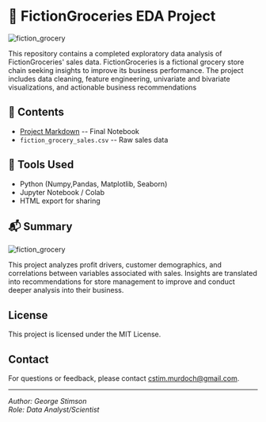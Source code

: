 # 🛒 FictionGroceries EDA Project

![fiction_grocery](https://github.com/user-attachments/assets/18dc2d54-0a54-415e-b869-c45f0ceee44d)

This repository contains a completed exploratory data analysis of FictionGroceries' sales data. FictionGroceries is a fictional grocery store chain seeking insights to improve its business performance. The project includes data cleaning, feature engineering, univariate and bivariate visualizations, and actionable business recommendations

## 📂 Contents

- [Project Markdown](https://fantasyfalx.github.io/fictiongrocery_eda_portfolio_project/) -- Final Notebook
- `fiction_grocery_sales.csv` -- Raw sales data

## 🧰 Tools Used

- Python (Numpy,Pandas, Matplotlib, Seaborn)
- Jupyter Notebook / Colab
- HTML export for sharing

## 📬 Summary

![fiction_grocery](https://github.com/user-attachments/assets/19982db8-230b-4e6c-9352-def0e6956f76)

This project analyzes profit drivers, customer demographics, and correlations between variables associated with sales. Insights are translated into recommendations for store management to improve and conduct deeper analysis into their business.

## License

This project is licensed under the MIT License.

## Contact

For questions or feedback, please contact [cstim.murdoch@gmail.com](mailto:cstim.murdoch@gmail.com).

---

*Author: George Stimson*  
*Role: Data Analyst/Scientist*

